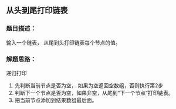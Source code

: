 ## 从头到尾打印链表

### 题目描述：
输入一个链表， 从尾到头打印链表每个节点的值。 

### 解题思路： 
递归打印
1. 先判断当前节点是否为空， 如果为空返回空数组，否则执行第2步
2. 判断下一个节点是否为空，如果非空，从尾到“下一个节点”打印链表。
3. 把当前节点添加到结果数组最后面。 
